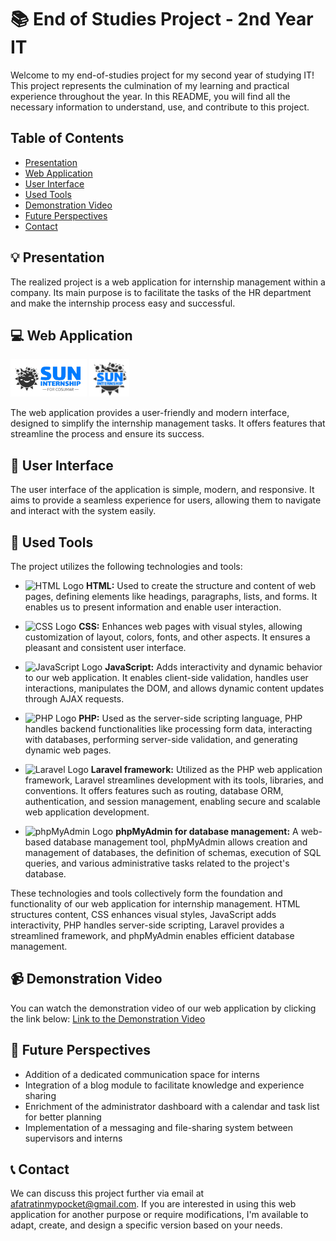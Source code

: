 # 📚 End of Studies Project - 2nd Year IT

Welcome to my end-of-studies project for my second year of studying IT! This project represents the culmination of my learning and practical experience throughout the year. In this README, you will find all the necessary information to understand, use, and contribute to this project.

## Table of Contents
- [Presentation](#presentation)
- [Web Application](#web-application)
- [User Interface](#user-interface)
- [Used Tools](#used-tools)
- [Demonstration Video](#demonstration-video)
- [Future Perspectives](#future-perspectives)
- [Contact](#contact)

## 💡 Presentation <a name="presentation"></a>

The realized project is a web application for internship management within a company. Its main purpose is to facilitate the tasks of the HR department and make the internship process easy and successful.

## 💻 Web Application <a name="web-application"></a>

<p align="left">
<img src="suninternship.png" alt="Logo 1"  height="60">
<img src="suninternship-icon.png" alt="Logo 2" height="60">
</p>
The web application provides a user-friendly and modern interface, designed to simplify the internship management tasks. It offers features that streamline the process and ensure its success.

## 🎨 User Interface <a name="user-interface"></a>

The user interface of the application is simple, modern, and responsive. It aims to provide a seamless experience for users, allowing them to navigate and interact with the system easily.

## 🔧 Used Tools <a name="used-tools"></a>

The project utilizes the following technologies and tools:

- <img src="https://cdn.jsdelivr.net/gh/devicons/devicon/icons/html5/html5-original.svg" alt="HTML Logo" width="20" height="20"> **HTML:** Used to create the structure and content of web pages, defining elements like headings, paragraphs, lists, and forms. It enables us to present information and enable user interaction.

- <img src="https://cdn.jsdelivr.net/gh/devicons/devicon/icons/css3/css3-original.svg" alt="CSS Logo" width="20" height="20"> **CSS:** Enhances web pages with visual styles, allowing customization of layout, colors, fonts, and other aspects. It ensures a pleasant and consistent user interface.

- <img src="https://cdn.jsdelivr.net/gh/devicons/devicon/icons/javascript/javascript-original.svg" alt="JavaScript Logo" width="20" height="20"> **JavaScript:** Adds interactivity and dynamic behavior to our web application. It enables client-side validation, handles user interactions, manipulates the DOM, and allows dynamic content updates through AJAX requests.

- <img src="https://cdn.jsdelivr.net/gh/devicons/devicon/icons/php/php-original.svg" alt="PHP Logo" width="20" height="20"> **PHP:** Used as the server-side scripting language, PHP handles backend functionalities like processing form data, interacting with databases, performing server-side validation, and generating dynamic web pages.

- <img src="https://cdn.jsdelivr.net/gh/devicons/devicon/icons/laravel/laravel-plain.svg" alt="Laravel Logo" width="20" height="20"> **Laravel framework:** Utilized as the PHP web application framework, Laravel streamlines development with its tools, libraries, and conventions. It offers features such as routing, database ORM, authentication, and session management, enabling secure and scalable web application development.

- <img src="https://upload.wikimedia.org/wikipedia/commons/thumb/4/4f/PhpMyAdmin_logo.svg/800px-PhpMyAdmin_logo.svg.png?20161018142601" alt="phpMyAdmin Logo" width="20" height="20"> **phpMyAdmin for database management:** A web-based database management tool, phpMyAdmin allows creation and management of databases, the definition of schemas, execution of SQL queries, and various administrative tasks related to the project's database.

These technologies and tools collectively form the foundation and functionality of our web application for internship management. HTML structures content, CSS enhances visual styles, JavaScript adds interactivity, PHP handles server-side scripting, Laravel provides a streamlined framework, and phpMyAdmin enables efficient database management.

## 📹 Demonstration Video <a name="demonstration-video"></a>

You can watch the demonstration video of our web application by clicking the link below:
[Link to the Demonstration Video](https://drive.google.com/file/d/13dGbYL78-D6_dB0cu4dvtuiiHEM41Xfg/view?usp=sharing)

## 🔮 Future Perspectives <a name="future-perspectives"></a>

- Addition of a dedicated communication space for interns
- Integration of a blog module to facilitate knowledge and experience sharing
- Enrichment of the administrator dashboard with a calendar and task list for better planning
- Implementation of a messaging and file-sharing system between supervisors and interns

## 📞 Contact <a name="contact"></a>

We can discuss this project further via email at afatratinmypocket@gmail.com. If you are interested in using this web application for another purpose or require modifications, I'm available to adapt, create, and design a specific version based on your needs.
